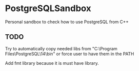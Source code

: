 # PostgreSQLSandbox
Personal sandbox to check how to use PostgreSQL from C++

## TODO

Try to automatically copy needed libs from "C:\Program Files\PostgreSQL\14\bin" or force user to have them
in the PATH

Add fmt library because it is must have library.
